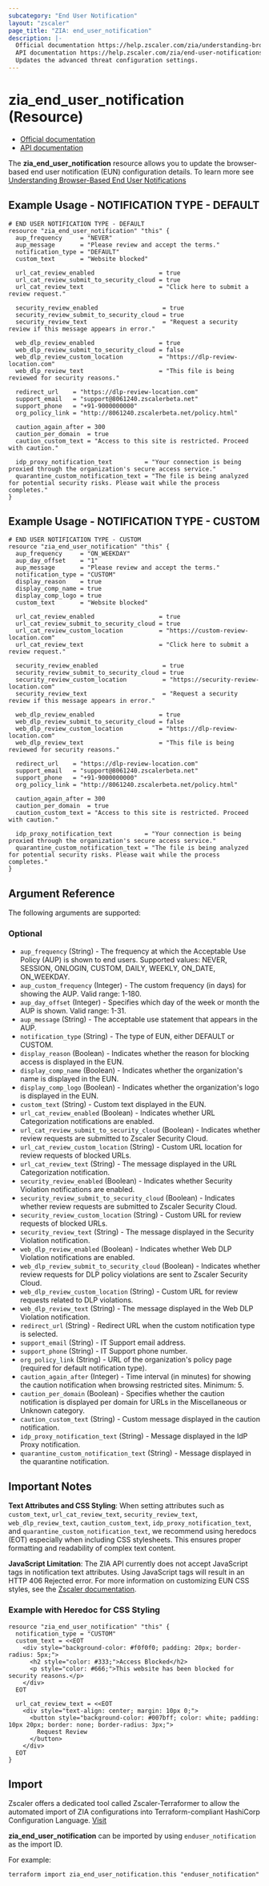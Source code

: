 ```yaml
---
subcategory: "End User Notification"
layout: "zscaler"
page_title: "ZIA: end_user_notification"
description: |-
  Official documentation https://help.zscaler.com/zia/understanding-browser-based-end-user-notifications
  API documentation https://help.zscaler.com/zia/end-user-notifications#/eun-get
  Updates the advanced threat configuration settings.
---
```


# zia_end_user_notification (Resource)

* [Official documentation](https://help.zscaler.com/zia/understanding-browser-based-end-user-notifications)
* [API documentation](https://help.zscaler.com/zia/end-user-notifications#/eun-get)

The **zia_end_user_notification** resource allows you to update the browser-based end user notification (EUN) configuration details. To learn more see [Understanding Browser-Based End User Notifications](https://help.zscaler.com/unified/understanding-browser-based-end-user-notifications)

## Example Usage - NOTIFICATION TYPE - DEFAULT

```hcl
# END USER NOTIFICATION TYPE - DEFAULT
resource "zia_end_user_notification" "this" {
  aup_frequency     = "NEVER"
  aup_message       = "Please review and accept the terms."
  notification_type = "DEFAULT"
  custom_text       = "Website blocked"

  url_cat_review_enabled                  = true
  url_cat_review_submit_to_security_cloud = true
  url_cat_review_text                     = "Click here to submit a review request."

  security_review_enabled                  = true
  security_review_submit_to_security_cloud = true
  security_review_text                     = "Request a security review if this message appears in error."

  web_dlp_review_enabled                  = true
  web_dlp_review_submit_to_security_cloud = false
  web_dlp_review_custom_location          = "https://dlp-review-location.com"
  web_dlp_review_text                     = "This file is being reviewed for security reasons."

  redirect_url    = "https://dlp-review-location.com"
  support_email   = "support@8061240.zscalerbeta.net"
  support_phone   = "+91-9000000000"
  org_policy_link = "http://8061240.zscalerbeta.net/policy.html"

  caution_again_after = 300
  caution_per_domain  = true
  caution_custom_text = "Access to this site is restricted. Proceed with caution."

  idp_proxy_notification_text         = "Your connection is being proxied through the organization's secure access service."
  quarantine_custom_notification_text = "The file is being analyzed for potential security risks. Please wait while the process completes."
}
```

## Example Usage - NOTIFICATION TYPE - CUSTOM

```hcl
# END USER NOTIFICATION TYPE - CUSTOM
resource "zia_end_user_notification" "this" {
  aup_frequency     = "ON_WEEKDAY"
  aup_day_offset    = "1"
  aup_message       = "Please review and accept the terms."
  notification_type = "CUSTOM"
  display_reason    = true
  display_comp_name = true
  display_comp_logo = true
  custom_text       = "Website blocked"

  url_cat_review_enabled                  = true
  url_cat_review_submit_to_security_cloud = true
  url_cat_review_custom_location          = "https://custom-review-location.com"
  url_cat_review_text                     = "Click here to submit a review request."

  security_review_enabled                  = true
  security_review_submit_to_security_cloud = true
  security_review_custom_location          = "https://security-review-location.com"
  security_review_text                     = "Request a security review if this message appears in error."

  web_dlp_review_enabled                  = true
  web_dlp_review_submit_to_security_cloud = false
  web_dlp_review_custom_location          = "https://dlp-review-location.com"
  web_dlp_review_text                     = "This file is being reviewed for security reasons."

  redirect_url    = "https://dlp-review-location.com"
  support_email   = "support@8061240.zscalerbeta.net"
  support_phone   = "+91-9000000000"
  org_policy_link = "http://8061240.zscalerbeta.net/policy.html"

  caution_again_after = 300
  caution_per_domain  = true
  caution_custom_text = "Access to this site is restricted. Proceed with caution."

  idp_proxy_notification_text         = "Your connection is being proxied through the organization's secure access service."
  quarantine_custom_notification_text = "The file is being analyzed for potential security risks. Please wait while the process completes."
}
```

## Argument Reference

The following arguments are supported:

### Optional

* `aup_frequency` (String) - The frequency at which the Acceptable Use Policy (AUP) is shown to end users. Supported values: NEVER, SESSION, ONLOGIN, CUSTOM, DAILY, WEEKLY, ON_DATE, ON_WEEKDAY.
* `aup_custom_frequency` (Integer) - The custom frequency (in days) for showing the AUP. Valid range: 1-180.
* `aup_day_offset` (Integer) - Specifies which day of the week or month the AUP is shown. Valid range: 1-31.
* `aup_message` (String) - The acceptable use statement that appears in the AUP.
* `notification_type` (String) - The type of EUN, either DEFAULT or CUSTOM.
* `display_reason` (Boolean) - Indicates whether the reason for blocking access is displayed in the EUN.
* `display_comp_name` (Boolean) - Indicates whether the organization's name is displayed in the EUN.
* `display_comp_logo` (Boolean) - Indicates whether the organization's logo is displayed in the EUN.
* `custom_text` (String) - Custom text displayed in the EUN.
* `url_cat_review_enabled` (Boolean) - Indicates whether URL Categorization notifications are enabled.
* `url_cat_review_submit_to_security_cloud` (Boolean) - Indicates whether review requests are submitted to Zscaler Security Cloud.
* `url_cat_review_custom_location` (String) - Custom URL location for review requests of blocked URLs.
* `url_cat_review_text` (String) - The message displayed in the URL Categorization notification.
* `security_review_enabled` (Boolean) - Indicates whether Security Violation notifications are enabled.
* `security_review_submit_to_security_cloud` (Boolean) - Indicates whether review requests are submitted to Zscaler Security Cloud.
* `security_review_custom_location` (String) - Custom URL for review requests of blocked URLs.
* `security_review_text` (String) - The message displayed in the Security Violation notification.
* `web_dlp_review_enabled` (Boolean) - Indicates whether Web DLP Violation notifications are enabled.
* `web_dlp_review_submit_to_security_cloud` (Boolean) - Indicates whether review requests for DLP policy violations are sent to Zscaler Security Cloud.
* `web_dlp_review_custom_location` (String) - Custom URL for review requests related to DLP violations.
* `web_dlp_review_text` (String) - The message displayed in the Web DLP Violation notification.
* `redirect_url` (String) - Redirect URL when the custom notification type is selected.
* `support_email` (String) - IT Support email address.
* `support_phone` (String) - IT Support phone number.
* `org_policy_link` (String) - URL of the organization's policy page (required for default notification type).
* `caution_again_after` (Integer) - Time interval (in minutes) for showing the caution notification when browsing restricted sites. Minimum: 5.
* `caution_per_domain` (Boolean) - Specifies whether the caution notification is displayed per domain for URLs in the Miscellaneous or Unknown category.
* `caution_custom_text` (String) - Custom message displayed in the caution notification.
* `idp_proxy_notification_text` (String) - Message displayed in the IdP Proxy notification.
* `quarantine_custom_notification_text` (String) - Message displayed in the quarantine notification.

## Important Notes

**Text Attributes and CSS Styling**: When setting attributes such as `custom_text`, `url_cat_review_text`, `security_review_text`, `web_dlp_review_text`, `caution_custom_text`, `idp_proxy_notification_text`, and `quarantine_custom_notification_text`, we recommend using heredocs (EOT) especially when including CSS stylesheets. This ensures proper formatting and readability of complex text content.

**JavaScript Limitation**: The ZIA API currently does not accept JavaScript tags in notification text attributes. Using JavaScript tags will result in an HTTP 406 Rejected error. For more information on customizing EUN CSS styles, see the [Zscaler documentation](https://help.zscaler.com/zia/customizing-euns-css-styles).

### Example with Heredoc for CSS Styling

```hcl
resource "zia_end_user_notification" "this" {
  notification_type = "CUSTOM"
  custom_text = <<EOT
    <div style="background-color: #f0f0f0; padding: 20px; border-radius: 5px;">
      <h2 style="color: #333;">Access Blocked</h2>
      <p style="color: #666;">This website has been blocked for security reasons.</p>
    </div>
  EOT
  
  url_cat_review_text = <<EOT
    <div style="text-align: center; margin: 10px 0;">
      <button style="background-color: #007bff; color: white; padding: 10px 20px; border: none; border-radius: 3px;">
        Request Review
      </button>
    </div>
  EOT
}
```

## Import

Zscaler offers a dedicated tool called Zscaler-Terraformer to allow the automated import of ZIA configurations into Terraform-compliant HashiCorp Configuration Language.
[Visit](https://github.com/zscaler/zscaler-terraformer)

**zia_end_user_notification** can be imported by using `enduser_notification` as the import ID.

For example:

```shell
terraform import zia_end_user_notification.this "enduser_notification"
```
